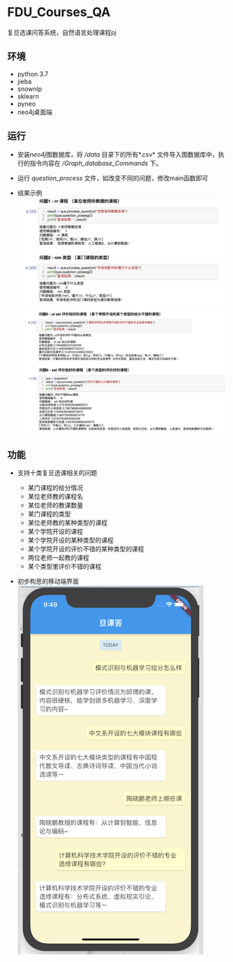 # FDU_Courses_QA
复旦选课问答系统，自然语言处理课程pj

## 环境

* python 3.7
* jieba
* snownlp
* sklearn
* pyneo
* neo4j桌面端

## 运行

* 安装*neo4j*图数据库，将 */data* 目录下的所有*.csv* 文件导入图数据库中，执行的指令内容在 */Graph_database_Commands* 下。
* 运行 *question_process* 文件，如改变不同的问题，修改main函数即可 

* 结果示例 
   ![结果示例](https://github.com/WxxShirley/FDU_Courses_QA/blob/master/imgs/运行结果示例.png)
   ![结果示例2](https://github.com/WxxShirley/FDU_Courses_QA/blob/master/imgs/运行结果示例2.png)
 
 
## 功能

* 支持十类复旦选课相关的问题
  * 某门课程的给分情况
  * 某位老师教的课程名
  * 某位老师的教课数量
  * 某门课程的类型
  * 某位老师教的某种类型的课程
  * 某个学院开设的课程
  * 某个学院开设的某种类型的课程
  * 某个学院开设的评价不错的某种类型的课程 
  * 两位老师一起教的课程
  * 某个类型里评价不错的课程

* 初步构思的移动端界面
  ![移动端界面](https://github.com/WxxShirley/FDU_Courses_QA/blob/master/imgs/移动端效果图.png)
